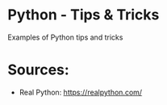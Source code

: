 # Python - Tips & Tricks

Examples of Python tips and tricks


# Sources:

- Real Python: https://realpython.com/
